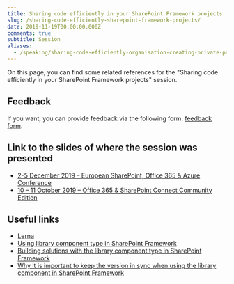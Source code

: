 ```yaml
---
title: Sharing code efficiently in your SharePoint Framework projects
slug: /sharing-code-efficiently-sharepoint-framework-projects/
date: 2019-11-19T00:00:00.000Z
comments: true
subtitle: Session
aliases:
  - /speaking/sharing-code-efficiently-organisation-creating-private-packages/
---
```


On this page, you can find some related references for the "Sharing code efficiently in your SharePoint Framework projects" session.

## Feedback

If you want, you can provide feedback via the following form: [feedback form](https://forms.office.com/Pages/ResponsePage.aspx?id=Vtz4mTosPUqMStd8d7hiNGBDzWQgQolNqpx-THyx6eVUOFpYWFBaSlkyWUNLS01NVjJMQTdVRElFNC4u).

## Link to the slides of where the session was presented

- [2-5 December 2019 – European SharePoint, Office 365 & Azure Conference](https://1drv.ms/u/s!AukeddqwapKJhfR_ira8EHNsL2RCKQ?e=9l1VdC)
- [10 &#8211; 11 October 2019 &#8211; Office 365 & SharePoint Connect Community Edition](https://1drv.ms/u/s!AukeddqwapKJhfRhTUPKtk9yAACI0g?e=HHff4p)

## Useful links

- [Lerna](https://github.com/lerna/lerna)
- [Using library component type in SharePoint Framework](https://docs.microsoft.com/en-us/sharepoint/dev/spfx/library-component-overview)
- [Building solutions with the library component type in SharePoint Framework](https://docs.microsoft.com/en-us/sharepoint/dev/spfx/library-component-tutorial)
- [Why it is important to keep the version in sync when using the library component in SharePoint Framework](https://www.eliostruyf.com/important-version-sync-library-component-sharepoint-framework/)
